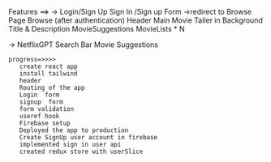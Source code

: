 Features ==> 
 → Login/Sign Up
    Sign In /Sign up Form
      →redirect to Browse Page
         Browse (after authentication)
          Header
         Main Movie
Tailer in Background
Title & Description
MovieSuggestions
MovieLists * N

→ NetflixGPT
    Search Bar
    Movie Suggestions 






    progress=>>>>
       create react app
       install tailwind 
       header
       Routing of the app  
       Login  form
       signup  form
       form validation
       useref hook
       Firebase setup
       Deployed the app to production
       Create SignUp user account in firebase
       implemented sign in user api
       created redux store with userSlice





       